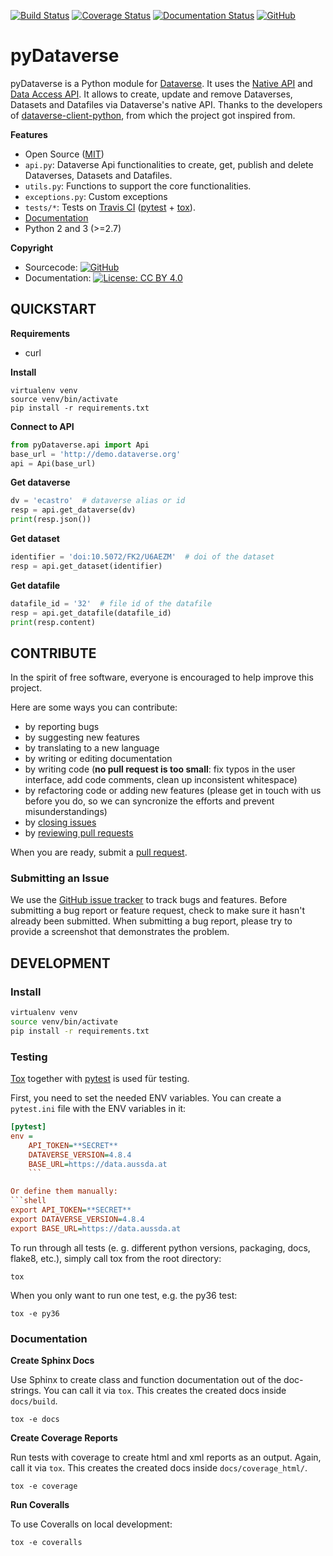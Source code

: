 [![Build Status](https://travis-ci.com/AUSSDA/pyDataverse.svg?branch=master)](https://travis-ci.com/AUSSDA/pyDataverse) [![Coverage Status](https://coveralls.io/repos/github/AUSSDA/pyDataverse/badge.svg)](https://coveralls.io/github/AUSSDA/pyDataverse) [![Documentation Status](https://readthedocs.org/projects/pydataverse/badge/?version=latest)](https://pydataverse.readthedocs.io/en/latest) [![GitHub](https://img.shields.io/github/license/aussda/pydataverse.svg)](https://opensource.org/licenses/MIT)

# pyDataverse

pyDataverse is a Python module for [Dataverse](http://dataverse.org/). It uses the [Native API](http://guides.dataverse.org/en/latest/api/native-api.html) and [Data Access API](http://guides.dataverse.org/en/latest/api/dataaccess.html). It allows to create, update and remove Dataverses, Datasets and Datafiles via Dataverse's native API. Thanks to the developers of [dataverse-client-python](https://github.com/IQSS/dataverse-client-python), from which the project got inspired from.

**Features**

* Open Source ([MIT](https://opensource.org/licenses/MIT))
* `api.py`: Dataverse Api functionalities to create, get, publish and delete Dataverses, Datasets and Datafiles.
* `utils.py`: Functions to support the core functionalities.
* `exceptions.py`: Custom exceptions
* `tests/*`: Tests on [Travis CI](https://travis-ci.com/AUSSDA/pyDataverse) ([pytest](https://docs.pytest.org/en/latest/) + [tox](http://tox.readthedocs.io/)).
* [Documentation](https://pydataverse.readthedocs.io/en/latest/)
* Python 2 and 3 (>=2.7)

**Copyright**

* Sourcecode:  [![GitHub](https://img.shields.io/github/license/aussda/pydataverse.svg)](https://opensource.org/licenses/MIT)
* Documentation:  [![License: CC BY 4.0](https://licensebuttons.net/l/by/4.0/80x15.png)](https://creativecommons.org/licenses/by/4.0/)

## QUICKSTART

**Requirements**

* curl

**Install**

```shell
virtualenv venv
source venv/bin/activate
pip install -r requirements.txt
```

**Connect to API**

```python
from pyDataverse.api import Api
base_url = 'http://demo.dataverse.org'
api = Api(base_url)
```
**Get dataverse**

```python
dv = 'ecastro'  # dataverse alias or id
resp = api.get_dataverse(dv)
print(resp.json())
```

**Get dataset**

```python
identifier = 'doi:10.5072/FK2/U6AEZM'  # doi of the dataset
resp = api.get_dataset(identifier)
```

**Get datafile**

```python
datafile_id = '32'  # file id of the datafile
resp = api.get_datafile(datafile_id)
print(resp.content)
```

## CONTRIBUTE

In the spirit of free software, everyone is encouraged to help improve this project.

Here are some ways you can contribute:

- by reporting bugs
- by suggesting new features
- by translating to a new language
- by writing or editing documentation
- by writing code (**no pull request is too small**: fix typos in the user interface, add code comments, clean up inconsistent whitespace)
- by refactoring code or adding new features (please get in touch with us before you do, so we can syncronize the efforts and prevent misunderstandings)
- by [closing issues](https://github.com/AUSSDA/pyDataverse/issues)
- by [reviewing pull requests](https://github.com/AUSSDA/pyDataverse/pulls)

When you are ready, submit a [pull request](https://github.com/AUSSDA/pyDataverse).

### Submitting an Issue

We use the [GitHub issue tracker](https://github.com/AUSSDA/pyDataverse/issues) to track bugs and features. Before submitting a bug report or feature request, check to make sure it hasn't already been submitted. When submitting a bug report, please try to provide a screenshot that demonstrates the problem.

## DEVELOPMENT

### Install

```bash
virtualenv venv
source venv/bin/activate
pip install -r requirements.txt
```

### Testing

[Tox](http://tox.readthedocs.io/) together with [pytest](https://docs.pytest.org/en/latest/) is used für testing.

First, you need to set the needed ENV variables. You can create a `pytest.ini` file with the ENV variables in it:
```ini
[pytest]
env =
    API_TOKEN=**SECRET**
    DATAVERSE_VERSION=4.8.4
    BASE_URL=https://data.aussda.at
    ```

Or define them manually:
```shell
export API_TOKEN=**SECRET**
export DATAVERSE_VERSION=4.8.4
export BASE_URL=https://data.aussda.at
```

To run through all tests (e. g. different python versions, packaging, docs, flake8, etc.), simply call tox from the root directory:
```shell
tox
```

When you only want to run one test, e.g. the py36 test:
```shell
tox -e py36
```

### Documentation

**Create Sphinx Docs**

Use Sphinx to create class and function documentation out of the doc-strings. You can call it via `tox`. This creates the created docs inside `docs/build`.

```
tox -e docs
```

**Create Coverage Reports**

Run tests with coverage to create html and xml reports as an output. Again, call it via `tox`. This creates the created docs inside `docs/coverage_html/`.
```shell
tox -e coverage
```

**Run Coveralls**

To use Coveralls on local development:
```shell
tox -e coveralls
```
